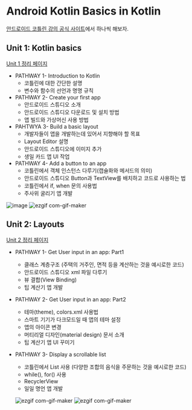 # Android Kotlin Basics in Kotlin
[안드로이드 코틀린 강의 공식 사이트](https://developer.android.com/courses/android-basics-kotlin/course)에서 하나씩 해보자.

## Unit 1: Kotlin basics
[Unit 1 정리 페이지](https://github.com/OhGyong/Android-Kotlin-Basics-in-Kotlin/tree/master/Unit%201-%20Kotlin%20basics)
- PATHWAY 1- Introduction to Kotlin
    - 코틀린에 대한 간단한 설명
    - 변수와 함수의 선언과 명명 규칙
- PATHWAY 2- Create your first app
    - 안드로이드 스튜디오 소개
    - 안드로이드 스튜디오 다운로드 및 설치 방법
    - 앱 빌드와 가상머신 사용 방법
- PAHTWYA 3- Build a basic layout
    - 개발자들이 앱을 개발하는데 있어서 지향해야 할 목표
    - Layout Editor 설명
    - 안드로이드 스튜디오에 이미지 추가
    - 생일 카드 앱 UI 작업
- PATHWAY 4- Add a button to an app
    - 코틀린에서 객체 인스턴스 다루기(캡슐화와 메서드의 의미)
    - 안드로이드 스튜디오 Button과 TextView를 배치하고 코드로 사용하는 법
    - 코틀린에서 if, when 문의 사용법
    - 주사위 굴리기 앱 개발

![image](https://user-images.githubusercontent.com/52282493/131112294-d580f86d-74e4-4dcd-b1ce-19ae1a755dc7.png)
![ezgif com-gif-maker](https://user-images.githubusercontent.com/52282493/131113966-0fc3491d-e814-445f-b521-67324ecee10a.gif)

## Unit 2: Layouts
[Unit 2 정리 페이지](https://github.com/OhGyong/Android-Kotlin-Basics-in-Kotlin/tree/master/Unit%202-%20Layouts)
- PATHWAY 1- Get User input in an app: Part1
    - 클래스 계층구조 (주택의 거주인, 면적 등을 계산하는 것을 예시로한 코드)
    - 안드로이드 스튜디오 xml 파일 다루기
    - 뷰 결합(View Binding)
    - 팁 계산기 앱 개발
- PATHWAY 2- Get User input in an app: Part2
    - 테마(theme), colors.xml 사용법
    - 스마트 기기가 다크모드일 때 앱의 테마 설정
    - 앱의 아이콘 변경
    - 머티리얼 디자인(material design) 문서 소개
    - 팁 계산기 앱 UI 꾸미기
- PATHWAY 3- Display a scrollable list
    - 코틀린에서 List 사용 (다양한 조합의 음식을 주문하는 것을 예시로한 코드)
    - while(), for() 사용
    - RecyclerView
    - 일일 명언 앱 개발

    ![ezgif com-gif-maker](https://user-images.githubusercontent.com/52282493/131114885-afbb6739-26a2-4700-a26c-51aea34f0d1c.gif)
    ![ezgif com-gif-maker](https://user-images.githubusercontent.com/52282493/131115224-525d44dc-7303-4bf6-87b2-89e0a50cc280.gif)